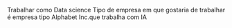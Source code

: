 Trabalhar como Data science
Tipo de empresa em que gostaria de trabalhar é empresa tipo Alphabet Inc.que trabalha com IA
